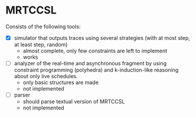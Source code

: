 # MRTCCSL

Consists of the following tools:
- [x] simulator that outputs traces using several strategies (with at most step, at least step, random)
    - almost complete, only few constraints are left to implement
    - works
- [ ] analyzer of the real-time and asynchronous fragment by using constraint programming (polyhedra) and k-induction-like reasoning about only live schedules.
    - only basic structures are made
    - not implemented
- [ ] parser
    - should parse textual version of MRTCCSL
    - not implemented

